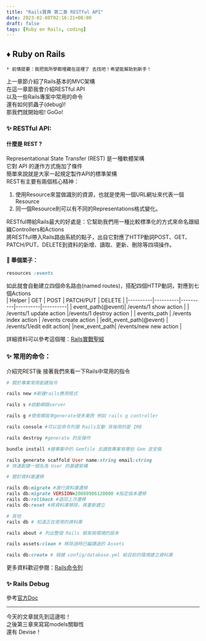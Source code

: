 ```yaml
---
title: "Rails寶典 第二章 RESTful API"
date: 2023-02-08T02:16:21+08:00
draft: false  
tags: [Ruby on Rails, coding]
---
```


## ♦️ Ruby on Rails   
`* 前情提要：我把我所學都埋藏在這裡了 去找吧！希望能幫助到新手！ `

上一章節介紹了Rails基本的MVC架構     
在這一章節我會介紹RESTful API     
以及一些Rails專案中常用的命令     
還有如何抓蟲子(debug)!  
那我們就開始啦! GoGo!   
### ✨ RESTful API:
#### 什麼是 REST ?
Representational State Transfer (REST) 是一種軟體架構     
它對 API 的運作方式施加了條件     
簡單來說就是大家一起規定製作API的標準架構   
REST有主要有兩個核心精神：      
1. 使用Resource來當做識別的資源，也就是使用一個URL網址來代表一個Resource      
2. 同一個Resource則可以有不同的Representations格式變化。        

RESTful帶給Rails最大的好處是：它幫助我們用一種比較標準化的方式來命名跟組織Controllers和Actions      
將RESTful帶入Rails路由系統的點子，出自它對應了HTTP動詞POST、GET、PATCH/PUT、DELETE到資料的新增、讀取、更新、刪除等四項操作。    

#### 🌰 舉個栗子：
```ruby
resources :events
``` 
如此就會自動建立四個命名路由(named routes)，搭配四個HTTP動詞，對應到七個Actions       
| Helper | GET | POST | PATCH/PUT | DELETE | 
|----------|----------|----------|----------|----------|
| event_path(@event)| /events/1   show action |    | /events/1  update action |/events/1 destroy action |
| events_path | /events index action |  /events create action |
|edit_event_path(@event) | /events/1/edit edit action|
|new_event_path|	/events/new new action |

詳細資料可以參考這個喔：[Rails實戰聖經](https://ihower.tw/rails/restful.html)

### ✨ 常用的命令：
介紹完REST後 接著我們來看一下Rails中常用的指令 
     
```ruby
# 關於專案常用創建指令

rails new #新建rails應用程式

rails s #啟動網路server

rails g #使用模版來generate很多東西 例如 rails g controller

rails console #可以從命令列跟 Rails互動 背後用的是 IRB

rails destroy #generate 的反操作

bundle install #據專案中的 Gemfile 去讀取專案有哪些 Gem 並安裝

rails generate scaffold User name:string email:string
# 快速創建一個名為 User 的基礎架構
```
```ruby
# 關於資料庫遷移 

rails db:migrate #進行資料庫遷移
rails db:migrate VERSION=20080906120000 #指定版本遷移
rails db:rollback #退回上次遷移
rails db:reset #將資料庫移除，再重新建立
```

```ruby
# 其他
rails db # 知道正在使用的資料庫

rails about # 列出整個 Rails 框架與環境的版本

rails assets:clean # 移除過時已編譯過的 Assets

rails db:create # 根據 config/database.yml 給目前的環境建立資料庫
```
更多資料歡迎參閱：[Rails命令列](https://rails.ruby.tw/command_line.html)
### ✨ Rails Debug
參考[官方Doc](https://rails.ruby.tw/debugging_rails_applications.html)

-------       

今天的文章就先到這邊啦！      
之後第三章來寫寫models關聯性  
還有 Devise！

